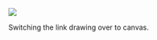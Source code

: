 ![](https://db-feed.s3.amazonaws.com/legacy/wings-1509029356741.gif)

Switching the link drawing over to canvas.
